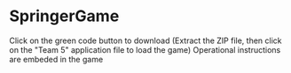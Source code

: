 # SpringerGame
Click on the green code button to download
(Extract the ZIP file, then click on the "Team 5" application file to load the game)
Operational instructions are embeded in the game
